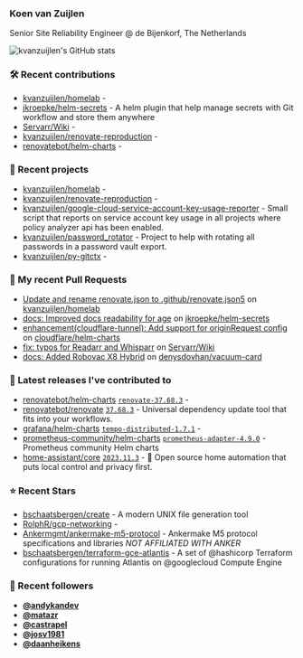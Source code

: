 ### Koen van Zuijlen

Senior Site Reliability Engineer @ de Bijenkorf, The Netherlands

![kvanzuijlen's GitHub stats](https://github-readme-stats.vercel.app/api?username=kvanzuijlen&show=reviews,discussions_started,discussions_answered,prs_merged,prs_merged_percentage&show_icons=true&theme=dark&cache_seconds=86400)

### 🛠️ Recent contributions

- [kvanzuijlen/homelab](https://github.com/kvanzuijlen/homelab) - 
- [jkroepke/helm-secrets](https://github.com/jkroepke/helm-secrets) - A helm plugin that help manage secrets with Git workflow and store them anywhere
- [Servarr/Wiki](https://github.com/Servarr/Wiki) - 
- [kvanzuijlen/renovate-reproduction](https://github.com/kvanzuijlen/renovate-reproduction) - 
- [renovatebot/helm-charts](https://github.com/renovatebot/helm-charts) - 

### 🌱 Recent projects

- [kvanzuijlen/homelab](https://github.com/kvanzuijlen/homelab) - 
- [kvanzuijlen/renovate-reproduction](https://github.com/kvanzuijlen/renovate-reproduction) - 
- [kvanzuijlen/google-cloud-service-account-key-usage-reporter](https://github.com/kvanzuijlen/google-cloud-service-account-key-usage-reporter) - Small script that reports on service account key usage in all projects where policy analyzer api has been enabled.
- [kvanzuijlen/password_rotator](https://github.com/kvanzuijlen/password_rotator) - Project to help with rotating all passwords in a password vault export.
- [kvanzuijlen/py-gitctx](https://github.com/kvanzuijlen/py-gitctx) - 

### 🚧 My recent Pull Requests

- [Update and rename renovate.json to .github/renovate.json5](https://github.com/kvanzuijlen/homelab/pull/3) on [kvanzuijlen/homelab](https://github.com/kvanzuijlen/homelab)
- [docs: Improved docs readability for age](https://github.com/jkroepke/helm-secrets/pull/422) on [jkroepke/helm-secrets](https://github.com/jkroepke/helm-secrets)
- [enhancement(cloudflare-tunnel): Add support for originRequest config](https://github.com/cloudflare/helm-charts/pull/61) on [cloudflare/helm-charts](https://github.com/cloudflare/helm-charts)
- [fix: typos for Readarr and Whisparr](https://github.com/Servarr/Wiki/pull/277) on [Servarr/Wiki](https://github.com/Servarr/Wiki)
- [docs: Added Robovac X8 Hybrid](https://github.com/denysdovhan/vacuum-card/pull/642) on [denysdovhan/vacuum-card](https://github.com/denysdovhan/vacuum-card)

### 🚀 Latest releases I've contributed to

- [renovatebot/helm-charts](https://github.com/renovatebot/helm-charts) [`renovate-37.68.3`](https://github.com/renovatebot/helm-charts/releases/tag/renovate-37.68.3) - 
- [renovatebot/renovate](https://github.com/renovatebot/renovate) [`37.68.3`](https://github.com/renovatebot/renovate/releases/tag/37.68.3) - Universal dependency update tool that fits into your workflows.
- [grafana/helm-charts](https://github.com/grafana/helm-charts) [`tempo-distributed-1.7.1`](https://github.com/grafana/helm-charts/releases/tag/tempo-distributed-1.7.1) - 
- [prometheus-community/helm-charts](https://github.com/prometheus-community/helm-charts) [`prometheus-adapter-4.9.0`](https://github.com/prometheus-community/helm-charts/releases/tag/prometheus-adapter-4.9.0) - Prometheus community Helm charts
- [home-assistant/core](https://github.com/home-assistant/core) [`2023.11.3`](https://github.com/home-assistant/core/releases/tag/2023.11.3) - :house_with_garden: Open source home automation that puts local control and privacy first.

### ⭐ Recent Stars

- [bschaatsbergen/create](https://github.com/bschaatsbergen/create) - A modern UNIX file generation tool
- [RolphR/gcp-networking](https://github.com/RolphR/gcp-networking) - 
- [Ankermgmt/ankermake-m5-protocol](https://github.com/Ankermgmt/ankermake-m5-protocol) - Ankermake M5 protocol specifications and libraries *NOT AFFILIATED WITH ANKER*
- [bschaatsbergen/terraform-gce-atlantis](https://github.com/bschaatsbergen/terraform-gce-atlantis) - A set of @hashicorp Terraform configurations for running Atlantis on @googlecloud Compute Engine

### 👀 Recent followers

- [**@andykandev**](https://github.com/andykandev)
- [**@matazr**](https://github.com/matazr)
- [**@castrapel**](https://github.com/castrapel)
- [**@josv1981**](https://github.com/josv1981)
- [**@daanheikens**](https://github.com/daanheikens)
